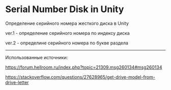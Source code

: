 # Serial Number Disk in Unity

Определение серийного номера жесткого диска в Unity

ver.1 - определение серийного номера по индексу диска

ver.2 - определине серийного номера по букве раздела

***

Использованные источники:

https://forum.hellroom.ru/index.php?topic=21309.msg260134#msg260134

https://stackoverflow.com/questions/27628965/get-drive-model-from-drive-letter

